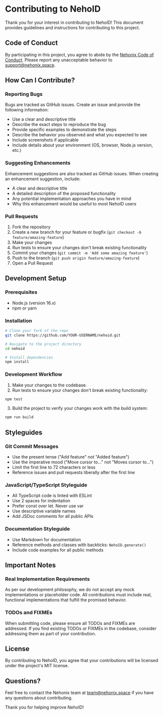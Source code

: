 # Contributing to NehoID

Thank you for your interest in contributing to NehoID! This document provides guidelines and instructions for contributing to this project.

## Code of Conduct

By participating in this project, you agree to abide by the [Nehonix Code of Conduct](https://nehonix.space/code-of-conduct). Please report any unacceptable behavior to support@nehonix.space.

## How Can I Contribute?

### Reporting Bugs

Bugs are tracked as GitHub issues. Create an issue and provide the following information:

- Use a clear and descriptive title
- Describe the exact steps to reproduce the bug
- Provide specific examples to demonstrate the steps
- Describe the behavior you observed and what you expected to see
- Include screenshots if applicable
- Include details about your environment (OS, browser, Node.js version, etc.)

### Suggesting Enhancements

Enhancement suggestions are also tracked as GitHub issues. When creating an enhancement suggestion, include:

- A clear and descriptive title
- A detailed description of the proposed functionality
- Any potential implementation approaches you have in mind
- Why this enhancement would be useful to most NehoID users

### Pull Requests

1. Fork the repository
2. Create a new branch for your feature or bugfix (`git checkout -b feature/amazing-feature`)
3. Make your changes
4. Run tests to ensure your changes don't break existing functionality
5. Commit your changes (`git commit -m 'Add some amazing feature'`)
6. Push to the branch (`git push origin feature/amazing-feature`)
7. Open a Pull Request

## Development Setup

### Prerequisites

- Node.js (version 16.x)
- npm or yarn

### Installation

```bash
# Clone your fork of the repo
git clone https://github.com/YOUR-USERNAME/nehoid.git

# Navigate to the project directory
cd nehoid

# Install dependencies
npm install
```

### Development Workflow

1. Make your changes to the codebase.
2. Run tests to ensure your changes don't break existing functionality:

```bash
npm test
```

3. Build the project to verify your changes work with the build system:

```bash
npm run build
```

## Styleguides

### Git Commit Messages

- Use the present tense ("Add feature" not "Added feature")
- Use the imperative mood ("Move cursor to..." not "Moves cursor to...")
- Limit the first line to 72 characters or less
- Reference issues and pull requests liberally after the first line

### JavaScript/TypeScript Styleguide

- All TypeScript code is linted with ESLint
- Use 2 spaces for indentation
- Prefer const over let. Never use var
- Use descriptive variable names
- Add JSDoc comments for all public APIs

### Documentation Styleguide

- Use Markdown for documentation
- Reference methods and classes with backticks: `NehoID.generate()`
- Include code examples for all public methods

## Important Notes

### Real Implementation Requirements

As per our development philosophy, we do not accept any mock implementations or placeholder code. All contributions must include real, functional implementations that fulfill the promised behavior.

### TODOs and FIXMEs

When submitting code, please ensure all TODOs and FIXMEs are addressed. If you find existing TODOs or FIXMEs in the codebase, consider addressing them as part of your contribution.

## License

By contributing to NehoID, you agree that your contributions will be licensed under the project's MIT license.

## Questions?

Feel free to contact the Nehonix team at team@nehonix.space if you have any questions about contributing.

Thank you for helping improve NehoID!